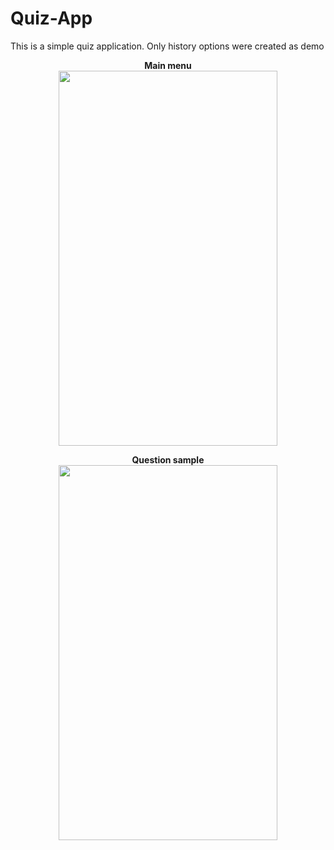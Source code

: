 # Quiz-App
This is a simple quiz application.
Only history options were created as demo

<p align= "center">
  <b>Main menu</b>
  <br>
  <img src="https://user-images.githubusercontent.com/117646017/201483984-dfeb7814-3f43-4734-8776-fb574f34ae89.jpg" width="350" height="600"/>
</p>

<p align= "center">
  <b>Question sample</b>
  <br>
  <img src="https://user-images.githubusercontent.com/117646017/201483955-f79afd9a-4fed-4c9f-ae4d-e4ec26a5b3c8.jpg" width="350" height="600"/>
</p>


